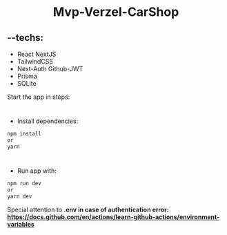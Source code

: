 
# <center> Mvp-Verzel-CarShop </center>

## --techs:

<ul>
 <li>React NextJS</li>
 <li>TailwindCSS </li>
 <li>Next-Auth Github-JWT </li>
 <li>Prisma</li>
 <li>SQLite</li>
</ul>

Start the app in steps:

#
- Install dependencies:
```bash
npm install
or
yarn
```
#
- Run app with:

```bash
npm run dev 
or
yarn dev
```

Special attention to <b>.env<b> in case of authentication error:
https://docs.github.com/en/actions/learn-github-actions/environment-variables
